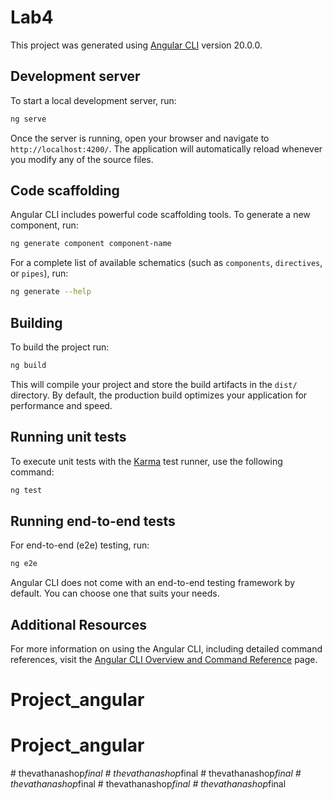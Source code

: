 # Lab4

This project was generated using [Angular CLI](https://github.com/angular/angular-cli) version 20.0.0.

## Development server

To start a local development server, run:

```bash
ng serve
```

Once the server is running, open your browser and navigate to `http://localhost:4200/`. The application will automatically reload whenever you modify any of the source files.

## Code scaffolding

Angular CLI includes powerful code scaffolding tools. To generate a new component, run:

```bash
ng generate component component-name
```

For a complete list of available schematics (such as `components`, `directives`, or `pipes`), run:

```bash
ng generate --help
```

## Building

To build the project run:

```bash
ng build
```

This will compile your project and store the build artifacts in the `dist/` directory. By default, the production build optimizes your application for performance and speed.

## Running unit tests

To execute unit tests with the [Karma](https://karma-runner.github.io) test runner, use the following command:

```bash
ng test
```

## Running end-to-end tests

For end-to-end (e2e) testing, run:

```bash
ng e2e
```

Angular CLI does not come with an end-to-end testing framework by default. You can choose one that suits your needs.

## Additional Resources

For more information on using the Angular CLI, including detailed command references, visit the [Angular CLI Overview and Command Reference](https://angular.dev/tools/cli) page.
# Project_angular
# Project_angular
#   t h e v a t h a n a s h o p _ f i n a l  
 #   t h e v a t h a n a s h o p _ f i n a l  
 #   t h e v a t h a n a s h o p _ f i n a l  
 #   t h e v a t h a n a s h o p _ f i n a l  
 #   t h e v a t h a n a s h o p _ f i n a l  
 #   t h e v a t h a n a s h o p _ f i n a l  
 